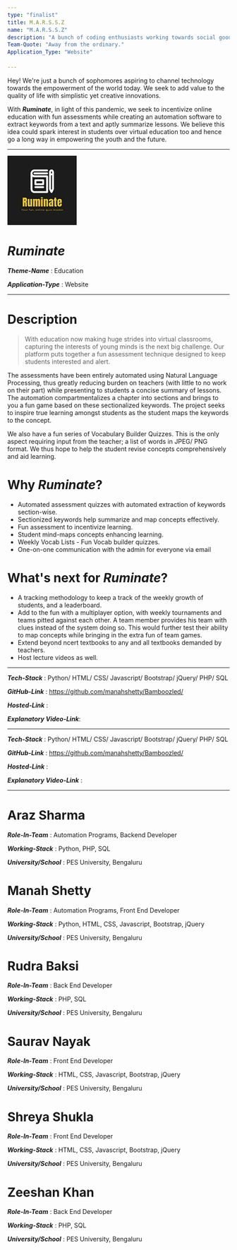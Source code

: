 ```yaml
---
type: "finalist"                   
title: M.A.R.S.S.Z
name: "M.A.R.S.S.Z"
description: "A bunch of coding enthusiasts working towards social good."
Team-Quote: "Away from the ordinary."
Application_Type: "Website"

---
```


Hey! We're just a bunch of sophomores aspiring to channel technology towards the empowerment of the world today. We seek to add value to the quality of life with simplistic yet creative innovations.

With _**Ruminate**_, in light of this pandemic, we seek to incentivize online education with fun assessments while creating an automation software to extract keywords from a text and aptly summarize lessons. We believe this idea could spark interest in students over virtual education too and hence go a long way in empowering the youth and the future.

---

![Ruminate](https://github.com/manahshetty/Bamboozled/blob/master/Front%20End%20Files/IMAGES/logo.png)

# *Ruminate*

_**Theme-Name**_ : Education

_**Application-Type**_ :   Website

---

# Description

> With education now making huge strides into virtual classrooms, capturing the interests of young minds is the next big challenge. Our platform puts together a fun assessment technique designed to keep students interested and alert.

The assessments have been entirely automated using Natural Language Processing, thus greatly reducing burden on teachers (with little to no work on their part) while presenting to students a concise summary of lessons. The automation compartmentalizes a chapter into sections and brings to you a fun game based on these sectionalized keywords. The project seeks to inspire true learning amongst students as the student maps the keywords to the concept. 

We also have a fun series of Vocabulary Builder Quizzes. This is the only aspect requiring input from the teacher; a list of words in JPEG/ PNG format.
We thus hope to help the student revise concepts comprehensively and aid learning.


# Why *Ruminate*?

* Automated assessment quizzes with automated extraction of keywords section-wise.
* Sectionized keywords help summarize and map concepts effectively.
* Fun assessment to incentivize learning. 
* Student mind-maps concepts enhancing learning.
* Weekly Vocab Lists - Fun Vocab builder quizzes.
* One-on-one communication with the admin for everyone via email



# What's next for *Ruminate*?

* A tracking methodology to keep a track of the weekly growth of students, and a leaderboard.
* Add to the fun with a multiplayer option, with weekly tournaments and teams pitted against each other. A team member provides his team with clues instead of the system doing so. This would further test their ability to map concepts while bringing in the extra fun of team games.
* Extend beyond ncert textbooks to any and all textbooks demanded by teachers.
* Host lecture videos as well.


---

_**Tech-Stack**_  :   Python/ HTML/ CSS/ Javascript/ Bootstrap/ jQuery/ PHP/ SQL

_**GitHub-Link**_ :   https://github.com/manahshetty/Bamboozled/

_**Hosted-Link**_ :   

_**Explanatory Video-Link**_:


---

_**Tech-Stack**_  :   Python/ HTML/ CSS/ Javascript/ Bootstrap/ jQuery/ PHP/ SQL

_**GitHub-Link**_ :   https://github.com/manahshetty/Bamboozled/

_**Hosted-Link**_ :  

_**Explanatory Video-Link**_ : 

---


# Araz Sharma

_**Role-In-Team**_  : Automation Programs, Backend Developer

_**Working-Stack**_ : Python, PHP, SQL

_**University/School**_ : PES University, Bengaluru


# Manah Shetty

_**Role-In-Team**_  : Automation Programs, Front End Developer

_**Working-Stack**_ : Python, HTML, CSS, Javascript, Bootstrap, jQuery

_**University/School**_ : PES University, Bengaluru



# Rudra Baksi

_**Role-In-Team**_  : Back End Developer

_**Working-Stack**_ : PHP, SQL

_**University/School**_ : PES University, Bengaluru



# Saurav Nayak

_**Role-In-Team**_  : Front End Developer

_**Working-Stack**_ : HTML, CSS, Javascript, Bootstrap, jQuery

_**University/School**_ : PES University, Bengaluru



# Shreya Shukla

_**Role-In-Team**_  : Front End Developer

_**Working-Stack**_ : HTML, CSS, Javascript, Bootstrap, jQuery

_**University/School**_ : PES University, Bengaluru



# Zeeshan Khan

_**Role-In-Team**_  : Back End Developer

_**Working-Stack**_ : PHP, SQL

_**University/School**_ : PES University, Bengaluru

